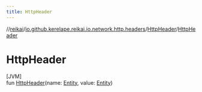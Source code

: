 ```yaml
---
title: HttpHeader
---
```

//[reikai](../../../index.html)/[io.github.kerelape.reikai.io.network.http.headers](../index.html)/[HttpHeader](index.html)/[HttpHeader](-http-header.html)



# HttpHeader



[JVM]\
fun [HttpHeader](-http-header.html)(name: [Entity](../../io.github.kerelape.reikai.core/-entity/index.html), value: [Entity](../../io.github.kerelape.reikai.core/-entity/index.html))




